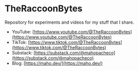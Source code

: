 # TheRaccoonBytes

Repository for experiments and videos for my stuff that I share.

* YouTube: [https://www.youtube.com/@TheRaccoonBytes](https://www.youtube.com/@TheRaccoonBytes)
* TikTok: [https://www.tiktok.com/@TheRaccoonBytes](https://www.tiktok.com/@TheRaccoonBytes)
* Substack: [https://substack.com/@mahopacheco](https://substack.com/@mahopacheco)
* Blog: [https://maho.dev/](https://maho.dev/)
